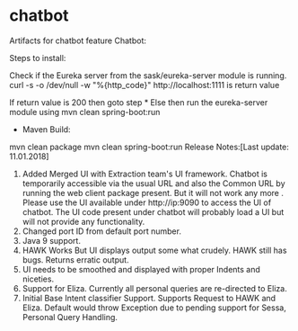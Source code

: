 # chatbot
Artifacts for chatbot feature
Chatbot:

Steps to install:

Check if the Eureka server from the sask/eureka-server module is running.
	curl -s -o /dev/null -w "%{http_code}" http://localhost:1111 is return value

If return value is 200 then goto step *
Else then run the eureka-server module using mvn clean spring-boot:run

* Maven Build:

mvn clean package
mvn clean spring-boot:run
Release Notes:[Last update: 11.01.2018]
1. Added Merged UI with Extraction team's UI framework. Chatbot is temporarily accessible via the usual URL and also the Common URL by running the web client package present. But it will not work any more . Please use the  UI available under http://ip:9090 to access the UI of chatbot. The UI code present under chatbot will probably load a UI but will not provide any functionality. 
2. Changed port ID from default port number.
3. Java 9 support.
4. HAWK Works But UI displays output some what crudely. HAWK still has bugs. Returns erratic output.
5. UI needs to be smoothed and displayed with proper Indents and niceties.
6. Support for Eliza. Currently all personal queries are re-directed to Eliza.
7. Initial Base Intent classifier Support. Supports Request to HAWK and Eliza. Default would throw Exception due to pending support for Sessa, Personal Query Handling.
